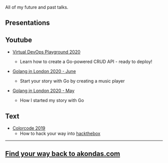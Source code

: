 All of my future and past talks.

## Presentations

## Youtube

* [Virtual DevOps Playground 2020](https://www.youtube.com/watch?v=JpznEfXcoe0)
    * Learn how to create a Go-powered CRUD API - ready to deploy!

* [Golang in London 2020 - June](https://www.youtube.com/watch?v=b2o2Of5a05o)
    * Start your story with Go by creating a music player

* [Golang in London 2020 - May](https://www.youtube.com/watch?v=O7tyWi24mMY)
    * How I started my story with Go

## Text

* [Colorcode 2019](https://akondas.com/talks/colorcode-2019)
    * How to hack your way into [hackthebox](https://www.hackthebox.eu/)

---

## [Find your way back to akondas.com](https://akondas.com)
